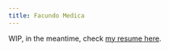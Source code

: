 ```yaml
---
title: Facundo Medica
---
```


WIP, in the meantime, check [my resume here](https://facundo.dev/Facundo_Medica_CV_may2022.pdf).